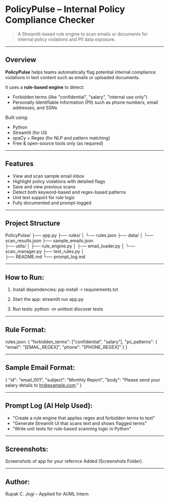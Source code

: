 # PolicyPulse – Internal Policy Compliance Checker

> A Streamlit-based rule engine to scan emails or documents for internal policy violations and PII data exposure.

---

## Overview

**PolicyPulse** helps teams automatically flag potential internal compliance violations in text content such as emails or uploaded documents.

It uses a **rule-based engine** to detect:
- Forbidden terms (like "confidential", "salary", "internal use only")
- Personally Identifiable Information (PII) such as phone numbers, email addresses, and SSNs

Built using:
- Python
- Streamlit (for UI)
- spaCy + Regex (for NLP and pattern matching)
- Free & open-source tools only (as required)

---

## Features

- View and scan sample email inbox
- Highlight policy violations with detailed flags
- Save and view previous scans
- Detect both keyword-based and regex-based patterns
- Unit test support for rule logic
- Fully documented and prompt-logged

---

## Project Structure

PolicyPulse/
├── app.py
├── rules/
│   └── rules.json
├── data/
│   └── scan_results.json
├── sample_emails.json    
├── utils/
│   ├── rule_engine.py
│   ├── email_loader.py
│   └── scan_manager.py
├── test_rules.py
│   
├── README.md
└── prompt_log.md

---

## How to Run:

1. Install dependencies:
   pip install -r requirements.txt

2. Start the app:
   streamlit run app.py

3. Run tests:
   python -m unittest discover tests

---

## Rule Format:

rules.json:
{
  "forbidden_terms": ["confidential", "salary"],
  "pii_patterns": {
    "email": "[EMAIL_REGEX]",
    "phone": "[PHONE_REGEX]"
  }
}

---

## Sample Email Format:

{
  "id": "email_001",
  "subject": "Monthly Report",
  "body": "Please send your salary details to hr@example.com."
}

---

## Prompt Log (AI Help Used):

- "Create a rule engine that applies regex and forbidden terms to text"
- "Generate Streamlit UI that scans text and shows flagged terms"
- "Write unit tests for rule-based scanning logic in Python"

---

## Screenshots:

Screenshots of app for your refernce Added (Screenshots Folder).

---

## Author:

Rupak C. Jogi – Applied for AI/ML Intern